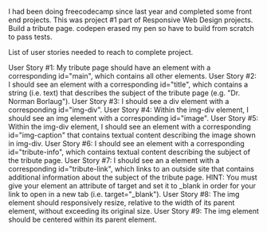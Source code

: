 I had been doing freecodecamp since last year and completed some front end projects.
This was project #1 part of Responsive Web Design projects.
Build a tribute page.
codepen erased my pen so have to build from scratch to pass tests.

List of user stories needed to reach to complete project.

User Story #1: My tribute page should have an element with a corresponding id="main", which contains all other elements.
User Story #2: I should see an element with a corresponding id="title", which contains a string (i.e. text) that describes the subject of the tribute page (e.g. "Dr. Norman Borlaug").
User Story #3: I should see a div element with a corresponding id="img-div".
User Story #4: Within the img-div element, I should see an img element with a corresponding id="image".
User Story #5: Within the img-div element, I should see an element with a corresponding id="img-caption" that contains textual content describing the image shown in img-div.
User Story #6: I should see an element with a corresponding id="tribute-info", which contains textual content describing the subject of the tribute page.
User Story #7: I should see an a element with a corresponding id="tribute-link", which links to an outside site that contains additional information about the subject of the tribute page. HINT: You must give your element an attribute of target and set it to _blank in order for your link to open in a new tab (i.e. target="_blank").
User Story #8: The img element should responsively resize, relative to the width of its parent element, without exceeding its original size.
User Story #9: The img element should be centered within its parent element.

